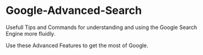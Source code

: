 # Google-Advanced-Search
Usefull Tips and Commands for understanding and using the Google Search Engine more fluidly.

Use these Advanced Features to get the most of Google.
